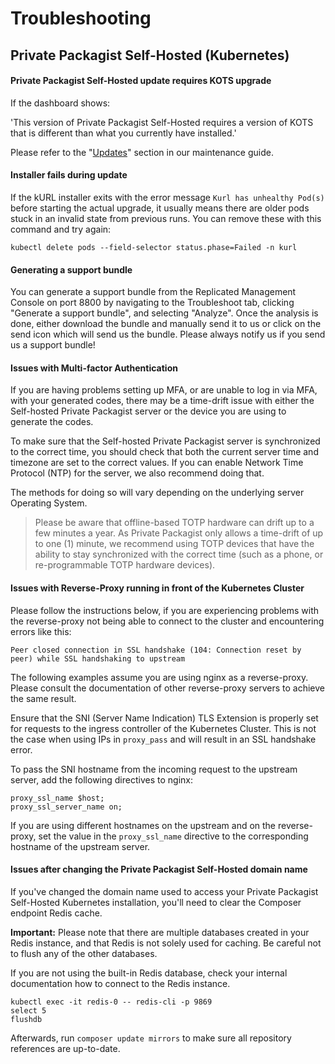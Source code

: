 # Troubleshooting
## Private Packagist Self-Hosted (Kubernetes)

#### Private Packagist Self-Hosted update requires KOTS upgrade
If the dashboard shows: 

'This version of Private Packagist Self-Hosted requires a version of KOTS that is different than what you currently have installed.'

Please refer to the "[Updates](./kubernetes-maintenance.md#updates)" section in our maintenance guide.

#### Installer fails during update

If the kURL installer exits with the error message `Kurl has unhealthy Pod(s)` before starting the actual upgrade, it usually means
there are older pods stuck in an invalid state from previous runs. You can remove these with this command and try again:

```
kubectl delete pods --field-selector status.phase=Failed -n kurl
```

#### Generating a support bundle

You can generate a support bundle from the Replicated Management Console on port
8800 by navigating to the Troubleshoot tab, clicking "Generate a support bundle",
and selecting "Analyze".
Once the analysis is done, either download the bundle and manually send it to us
or click on the send icon which will send us the bundle. Please always notify us
if you send us a support bundle!

#### Issues with Multi-factor Authentication

If you are having problems setting up MFA, or are unable to log in via MFA, with
your generated codes, there may be a time-drift issue with either the
Self-hosted Private Packagist server or the device you are using to generate the
codes.

To make sure that the Self-hosted Private Packagist server is synchronized to
the correct time, you should check that both the current server time and
timezone are set to the correct values. If you can enable Network Time Protocol
(NTP) for the server, we also recommend doing that.

The methods for doing so will vary depending on the underlying server Operating
System.

> Please be aware that offline-based TOTP hardware can drift up to a few minutes
> a year. As Private Packagist only allows a time-drift of up to one (1) minute, we
> recommend using TOTP devices that have the ability to stay synchronized with
> the correct time (such as a phone, or re-programmable TOTP hardware devices).

#### Issues with Reverse-Proxy running in front of the Kubernetes Cluster

Please follow the instructions below, if you are experiencing problems with the reverse-proxy not being able to connect to
the cluster and encountering errors like this:
```
Peer closed connection in SSL handshake (104: Connection reset by peer) while SSL handshaking to upstream
```

The following examples assume you are using nginx as a reverse-proxy. Please consult the documentation of other 
reverse-proxy servers to achieve the same result.

Ensure that the SNI (Server Name Indication) TLS Extension is properly set for requests to the ingress controller of the Kubernetes Cluster.
This is not the case when using IPs in `proxy_pass` and will result in an SSL handshake error.

To pass the SNI hostname from the incoming request to the upstream server, add the following directives to nginx:
``` 
proxy_ssl_name $host;
proxy_ssl_server_name on;
```

If you are using different hostnames on the upstream and on the reverse-proxy, set the value in the
`proxy_ssl_name` directive to the corresponding hostname of the upstream server.

#### Issues after changing the Private Packagist Self-Hosted domain name

If you've changed the domain name used to access your Private Packagist Self-Hosted Kubernetes installation, you'll need to clear the Composer endpoint Redis cache.

**Important:** Please note that there are multiple databases created in your Redis instance, and that Redis is not solely used for caching.
Be careful not to flush any of the other databases.

If you are not using the built-in Redis database, check your internal documentation how to connect to the Redis instance.

```
kubectl exec -it redis-0 -- redis-cli -p 9869
select 5
flushdb
```

Afterwards, run `composer update mirrors` to make sure all repository references are up-to-date. 


